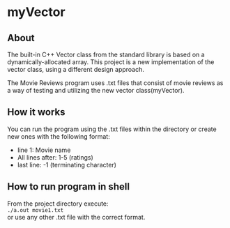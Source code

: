 # myVector
## About

The built-in C++ Vector class from the standard library is based on a dynamically-allocated array. This project is a new implementation of the vector class, using a different design approach.

The Movie Reviews program uses .txt files that consist of movie reviews as a way of testing and utilizing the new vector class(myVector).

## How it works
You can run the program using the .txt files within the directory or create new ones with the following format:
* line 1: Movie name
* All lines after: 1-5 (ratings)
* last line: -1 (terminating character)

## How to run program in shell
From the project directory execute:\
```./a.out movie1.txt``` \
or use any other .txt file with the correct format.
